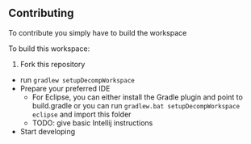 ## Contributing
To contribute you simply have to build the workspace

To build this workspace:
1. Fork this repository
* run `gradlew setupDecompWorkspace`
* Prepare your preferred IDE
  * For Eclipse, you can either install the Gradle plugin and point to build.gradle or you can run `gradlew.bat setupDecompWorkspace eclipse` and import this folder
  * TODO: give basic Intellij instructions
* Start developing
